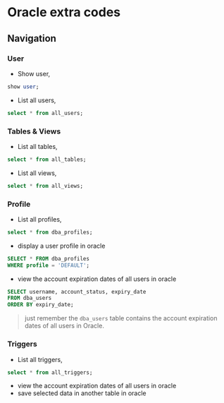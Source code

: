 # Oracle extra codes

## Navigation

### User

- Show user,

```sql
show user;
```

- List all users,

```sql
select * from all_users;
```

### Tables & Views

- List all tables,

```sql
select * from all_tables;
```

- List all views,

```sql
select * from all_views;
```

### Profile

- List all profiles,

```sql
select * from dba_profiles;
```

- display a user profile in oracle

```sql
SELECT * FROM dba_profiles
WHERE profile = 'DEFAULT';
```

- view the account expiration dates of all users in oracle

```sql
SELECT username, account_status, expiry_date
FROM dba_users
ORDER BY expiry_date;
```

> just remember the `dba_users` table contains the account expiration dates of all users in Oracle.

### Triggers

- List all triggers,

```sql
select * from all_triggers;
```

- view the account expiration dates of all users in oracle
- save selected data in another table in oracle
